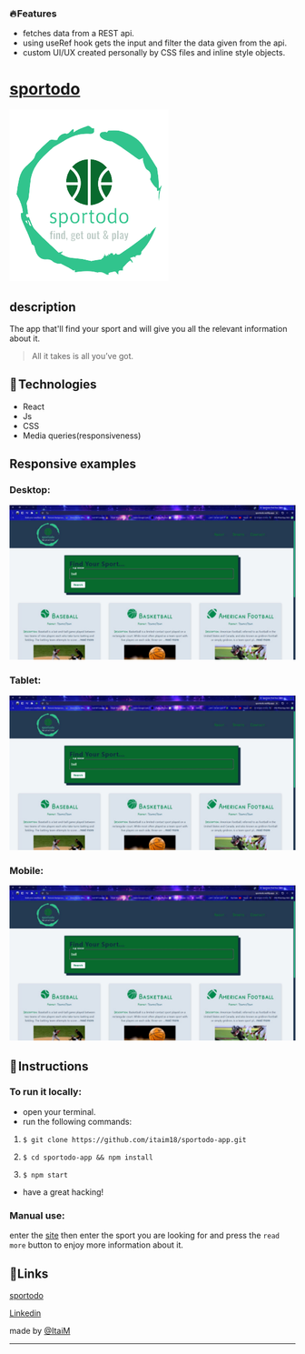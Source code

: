 ### 🔥 Features

- fetches data from a REST api.
- using useRef hook gets the input and filter the data given from the api.
- custom UI/UX created personally by CSS files and inline style objects.


# [sportodo](https://sportodo.netlify.app/)

![](https://github.com/itaim18/sportodo-app/blob/master/src/images/logo-sports.png)

## description

The app that'll find your sport and will give you all the relevant information about it.
> All it takes is all you’ve got.

## 🔧 Technologies

- React
- Js
- CSS
- Media queries(responsiveness)

## Responsive examples

### Desktop:
![](https://github.com/itaim18/sportodo-app/blob/master/sportodo-desktop.jpeg)

### Tablet:
![](https://github.com/itaim18/sportodo-app/blob/master/sportodo-desktop.jpeg)

### Mobile:
![](https://github.com/itaim18/sportodo-app/blob/master/sportodo-desktop.jpeg)

## 📃 Instructions

### To run it locally:
- open your terminal.
- run the following commands:
1. `$ git clone https://github.com/itaim18/sportodo-app.git`

2. `$ cd sportodo-app && npm install`

3. `$ npm start`

- have a great hacking!

### Manual use:
enter the [site](https://sportodo.netlify.app/) then enter the sport you are looking for and press the `read more` button to enjoy more information about it.

## 🔗Links
[sportodo](http://localhost/)

[Linkedin](http://localhost/ "link title")

made by [@ItaiM](https://github.com/itaim18)

----

